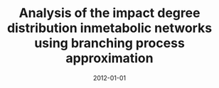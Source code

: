 ---
title: "Analysis of the impact degree distribution inmetabolic networks using branching process approximation"
collection: publications
permalink: /publications/2012-01-01-Analysis-of-the-impact-degree-distribution-inmetabolic-networks-using-branching-process-approximation
date: 2012-01-01
paperurl: 'https://doi.org/10.1016/j.physa.2011.08.011'
citation: 'K.&nbsp;Takemoto, T.&nbsp;Tamura, Y.&nbsp;Cong, W.-K. Ching, J.-P. Vert, &amp; T.&nbsp;Akutsu.
Analysis of the impact degree distribution inmetabolic networks using branching process approximation.
<em>Physica A</em>, 391(1–2):379–387, 2012.'
---